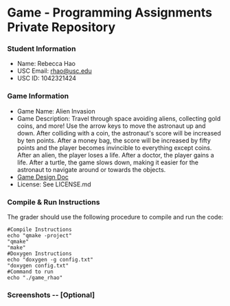 # Game - Programming Assignments Private Repository
### Student Information
  + Name: Rebecca Hao
  + USC Email: rhao@usc.edu
  + USC ID: 1042321424

### Game Information
  + Game Name: Alien Invasion
  + Game Description: Travel through space avoiding aliens, collecting gold coins, and more! Use the arrow keys to move the astronaut up and down. After colliding with a coin, the astronaut's score will be increased by ten points. After a money bag, the score will be increased by fifty points and the player becomes invincible to everything except coins. After an alien, the player loses a life. After a doctor, the player gains a life. After a turtle, the game slows down, making it easier for the astronaut to navigate around or towards the objects.
  + [Game Design Doc](GameDesignDoc.md)
  + License: See LICENSE.md


### Compile & Run Instructions
The grader should use the following procedure to compile and run the code:
```shell
#Compile Instructions
echo "qmake -project"
"qmake"
"make"
#Doxygen Instructions
echo "doxygen -g config.txt"
"doxygen config.txt"
#Command to run
echo "./game_rhao"
```

### Screenshots -- [Optional]


